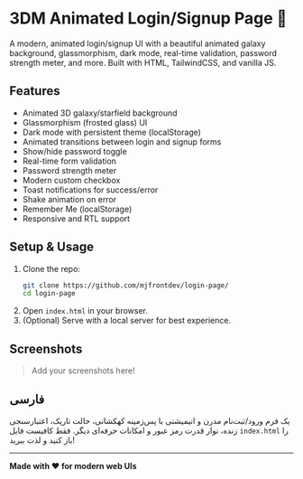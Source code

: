 # 3DM Animated Login/Signup Page 🚀

A modern, animated login/signup UI with a beautiful animated galaxy background, glassmorphism, dark mode, real-time validation, password strength meter, and more. Built with HTML, TailwindCSS, and vanilla JS.

## Features
- Animated 3D galaxy/starfield background
- Glassmorphism (frosted glass) UI
- Dark mode with persistent theme (localStorage)
- Animated transitions between login and signup forms
- Show/hide password toggle
- Real-time form validation
- Password strength meter
- Modern custom checkbox
- Toast notifications for success/error
- Shake animation on error
- Remember Me (localStorage)
- Responsive and RTL support

## Setup & Usage
1. Clone the repo:
   ```bash
   git clone https://github.com/mjfrontdev/login-page/
   cd login-page
   ```
2. Open `index.html` in your browser.
3. (Optional) Serve with a local server for best experience.

## Screenshots
> Add your screenshots here!

## فارسی
یک فرم ورود/ثبت‌نام مدرن و انیمیشنی با پس‌زمینه کهکشانی، حالت تاریک، اعتبارسنجی زنده، نوار قدرت رمز عبور و امکانات حرفه‌ای دیگر. فقط کافیست فایل `index.html` را باز کنید و لذت ببرید!

---

**Made with ❤️ for modern web UIs** 
